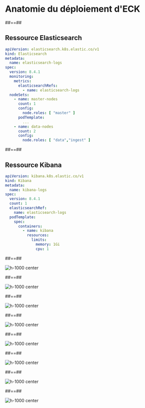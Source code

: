 <!-- .slide: class="transition left sfeir-bg-1" -->

# Anatomie du déploiement d'ECK

##==##

## Ressource Elasticsearch

<!-- .slide: class="with-code-white" -->

```yaml [1-2|6|7-10|12,15,18,21|13,19]
apiVersion: elasticsearch.k8s.elastic.co/v1
kind: Elasticsearch
metadata:
  name: elasticsearch-logs
spec:
  version: 8.4.1
  monitoring:
    metrics:
      elasticsearchRefs:
        - name: elasticsearch-logs
  nodeSets:
    - name: master-nodes
      count: 1
      config:
        node.roles: [ "master" ]
      podTemplate:
        ...
    - name: data-nodes
      count: 2
      config:
        node.roles: [ "data","ingest" ]
```
<!-- .element: class="h-600"-->

##==##

<!-- .slide: class="with-code-white" -->

## Ressource Kibana

```yaml [1-2|6|8-9|10-18]
apiVersion: kibana.k8s.elastic.co/v1
kind: Kibana
metadata:
  name: kibana-logs
spec:
  version: 8.4.1
  count: 1
  elasticsearchRef:
    name: elasticsearch-logs
  podTemplate:
    spec:
      containers:
        - name: kibana
          resources:
            limits:
              memory: 1Gi
              cpu: 1

```
<!-- .element: class="h-600"-->

##==##

![h-1000 center](./assets/images/schema-elastic/1.png)

##==##

![h-1000 center](./assets/images/schema-elastic/2.png)

##==##

![h-1000 center](./assets/images/schema-elastic/3.png)

##==##

![h-1000 center](./assets/images/schema-elastic/4.png)

##==##

![h-1000 center](./assets/images/schema-elastic/5.png)

##==##

![h-1000 center](./assets/images/schema-elastic/6.png)

##==##

![h-1000 center](./assets/images/schema-elastic/7.png)

##==##

![h-1000 center](./assets/images/schema-elastic/8.png)
